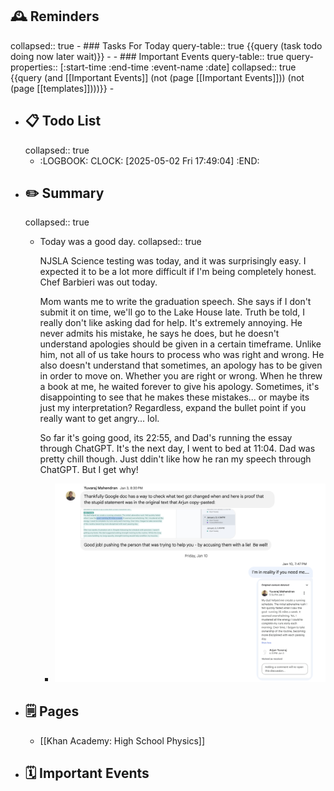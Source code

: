 ## 🕰️ Reminders
collapsed:: true
	- ### Tasks For Today
	  query-table:: true
	  {{query (task todo doing now later wait)}}
	-
	- ### Important Events
	  query-table:: true
	  query-properties:: [:start-time :end-time :event-name :date]
	  collapsed:: true
	  {{query (and [[Important Events]] (not (page [[Important Events]])) (not (page [[templates]])))}}
	-
- ## 📋 Todo List
  collapsed:: true
	- :LOGBOOK:
	  CLOCK: [2025-05-02 Fri 17:49:04]
	  :END:
- ##  ✏️ Summary
  collapsed:: true
	- Today was a good day.
	  collapsed:: true
	  
	  NJSLA Science testing was today, and it was surprisingly easy. I expected it to be a lot more difficult if I'm being completely honest. Chef Barbieri was out today.
	  
	  Mom wants me to write the graduation speech. She says if I don't submit it on time, we'll go to the Lake House late. Truth be told, I really don't like asking dad for help. It's extremely annoying. He never admits his mistake, he says he does, but he doesn't understand apologies should be given in a certain timeframe. Unlike him, not all of us take hours to process who was right and wrong. He also doesn't understand that sometimes, an apology has to be given in order to move on. Whether you are right or wrong. When he threw a book at me, he waited forever to give his apology. Sometimes, it's disappointing to see that he makes these mistakes... or maybe its just my interpretation? Regardless, expand the bullet point if you really want to get angry... lol.
	  
	  So far it's going good, its 22:55, and Dad's running the essay through ChatGPT. It's the next day, I went to bed at 11:04. Dad was pretty chill though. Just ddin't like how he ran my speech through ChatGPT. But I get why!
		- ![Vidyapith Youth Day Speech(Dad's rude comment).png](../assets/Vidyapith_Youth_Day_Speech(Dad's_rude_comment)_1747782855731_0.png)
- ## 🗒️ Pages
	- [[Khan Academy: High School Physics]]
- ## 🗓️ Important Events